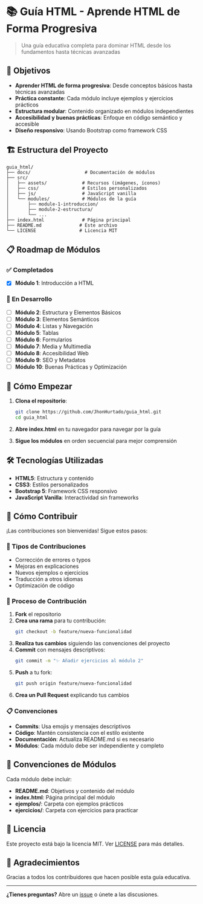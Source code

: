 # 📚 Guía HTML - Aprende HTML de Forma Progresiva

> Una guía educativa completa para dominar HTML desde los fundamentos hasta técnicas avanzadas

## 🎯 Objetivos

- **Aprender HTML de forma progresiva**: Desde conceptos básicos hasta técnicas avanzadas
- **Práctica constante**: Cada módulo incluye ejemplos y ejercicios prácticos
- **Estructura modular**: Contenido organizado en módulos independientes
- **Accesibilidad y buenas prácticas**: Enfoque en código semántico y accesible
- **Diseño responsivo**: Usando Bootstrap como framework CSS

## 🏗️ Estructura del Proyecto

```
guia_html/
├── docs/                    # Documentación de módulos
├── src/
│   ├── assets/             # Recursos (imágenes, íconos)
│   ├── css/                # Estilos personalizados
│   ├── js/                 # JavaScript vanilla
│   └── modules/            # Módulos de la guía
│       ├── module-1-introduccion/
│       ├── module-2-estructura/
│       └── ...
├── index.html              # Página principal
├── README.md              # Este archivo
└── LICENSE                # Licencia MIT
```

## 📋 Roadmap de Módulos

### ✅ Completados
- [x] **Módulo 1**: Introducción a HTML

### 🔄 En Desarrollo
- [ ] **Módulo 2**: Estructura y Elementos Básicos
- [ ] **Módulo 3**: Elementos Semánticos
- [ ] **Módulo 4**: Listas y Navegación
- [ ] **Módulo 5**: Tablas
- [ ] **Módulo 6**: Formularios
- [ ] **Módulo 7**: Media y Multimedia
- [ ] **Módulo 8**: Accesibilidad Web
- [ ] **Módulo 9**: SEO y Metadatos
- [ ] **Módulo 10**: Buenas Prácticas y Optimización

## 🚀 Cómo Empezar

1. **Clona el repositorio**:
   ```bash
   git clone https://github.com/JhonHurtado/guia_html.git
   cd guia_html
   ```

2. **Abre index.html** en tu navegador para navegar por la guía

3. **Sigue los módulos** en orden secuencial para mejor comprensión

## 🛠️ Tecnologías Utilizadas

- **HTML5**: Estructura y contenido
- **CSS3**: Estilos personalizados
- **Bootstrap 5**: Framework CSS responsivo
- **JavaScript Vanilla**: Interactividad sin frameworks

## 🤝 Cómo Contribuir

¡Las contribuciones son bienvenidas! Sigue estos pasos:

### 📝 Tipos de Contribuciones
- Corrección de errores o typos
- Mejoras en explicaciones
- Nuevos ejemplos o ejercicios
- Traducción a otros idiomas
- Optimización de código

### 🔄 Proceso de Contribución

1. **Fork** el repositorio
2. **Crea una rama** para tu contribución:
   ```bash
   git checkout -b feature/nueva-funcionalidad
   ```
3. **Realiza tus cambios** siguiendo las convenciones del proyecto
4. **Commit** con mensajes descriptivos:
   ```bash
   git commit -m "✨ Añadir ejercicios al módulo 2"
   ```
5. **Push** a tu fork:
   ```bash
   git push origin feature/nueva-funcionalidad
   ```
6. **Crea un Pull Request** explicando tus cambios

### 📋 Convenciones

- **Commits**: Usa emojis y mensajes descriptivos
- **Código**: Mantén consistencia con el estilo existente
- **Documentación**: Actualiza README.md si es necesario
- **Módulos**: Cada módulo debe ser independiente y completo

## 📖 Convenciones de Módulos

Cada módulo debe incluir:
- **README.md**: Objetivos y contenido del módulo
- **index.html**: Página principal del módulo
- **ejemplos/**: Carpeta con ejemplos prácticos
- **ejercicios/**: Carpeta con ejercicios para practicar

## 📄 Licencia

Este proyecto está bajo la licencia MIT. Ver [LICENSE](LICENSE) para más detalles.

## 🙏 Agradecimientos

Gracias a todos los contribuidores que hacen posible esta guía educativa.

---

**¿Tienes preguntas?** Abre un [issue](https://github.com/JhonHurtado/guia_html/issues) o únete a las discusiones.
